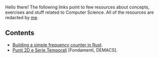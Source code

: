 Hello there! The following links point to few resources about concepts, exercises and stuff related to Computer Science. All of the resources are redacted by [me](http://www.francescocauteruccio.info).

## Contents

- [Building a simple frequency counter in Rust](rust/simple-counter/README.md).
- [Punti 2D e Serie Temporali](fondamenti/ex/timeseries/README.md) [Fondamenti, DEMACS].